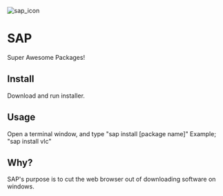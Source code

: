 ![sap_icon](/sap.ico)

# SAP
Super Awesome Packages!

## Install
Download and run installer.

## Usage
Open a terminal window, and type "sap install [package name]" Example; "sap install vlc"

## Why?
SAP's purpose is to cut the web browser out of downloading software on windows.

